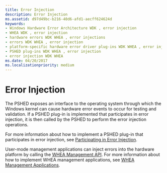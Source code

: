 ```yaml
---
title: Error Injection
description: Error Injection
ms.assetid: d97d49bc-b216-40d6-afd1-aecff624624d
keywords:
- Windows Hardware Error Architecture WDK , error injection
- WHEA WDK , error injection
- hardware errors WDK WHEA , error injections
- errors WDK WHEA , error injection
- platform-specific hardware error driver plug-ins WDK WHEA , error injection
- PSHED plug-ins WDK WHEA , error injection
- error injection WDK WHEA
ms.date: 04/20/2017
ms.localizationpriority: medium
---
```


# Error Injection


The PSHED exposes an interface to the operating system through which the Windows kernel can cause hardware error events to occur for testing and validation. If a PSHED plug-in is implemented that participates in error injection, it is then called by the PSHED to perform the error injection operations.

For more information about how to implement a PSHED plug-in that participates in error injection, see [Participating in Error Injection](participating-in-error-injection.md).

User-mode management applications can inject errors into the hardware platform by calling the [WHEA Management API](https://msdn.microsoft.com/library/windows/hardware/ff560556). For more information about how to implement WHEA management applications, see [WHEA Management Applications](whea-management-applications.md).

 

 




